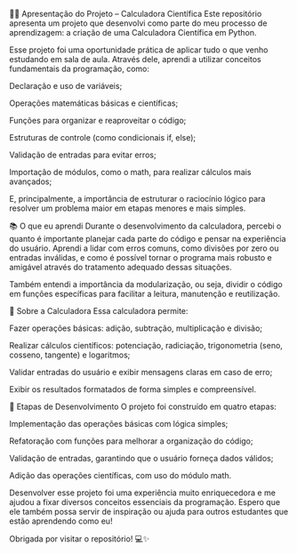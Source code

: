👩‍💻 Apresentação do Projeto – Calculadora Científica
Este repositório apresenta um projeto que desenvolvi como parte do meu processo de aprendizagem: a criação de uma Calculadora Científica em Python.

Esse projeto foi uma oportunidade prática de aplicar tudo o que venho estudando em sala de aula. Através dele, aprendi a utilizar conceitos fundamentais da programação, como:

Declaração e uso de variáveis;

Operações matemáticas básicas e científicas;

Funções para organizar e reaproveitar o código;

Estruturas de controle (como condicionais if, else);

Validação de entradas para evitar erros;

Importação de módulos, como o math, para realizar cálculos mais avançados;

E, principalmente, a importância de estruturar o raciocínio lógico para resolver um problema maior em etapas menores e mais simples.

📚 O que eu aprendi
Durante o desenvolvimento da calculadora, percebi o quanto é importante planejar cada parte do código e pensar na experiência do usuário. Aprendi a lidar com erros comuns, como divisões por zero ou entradas inválidas, e como é possível tornar o programa mais robusto e amigável através do tratamento adequado dessas situações.

Também entendi a importância da modularização, ou seja, dividir o código em funções específicas para facilitar a leitura, manutenção e reutilização.

🧮 Sobre a Calculadora
Essa calculadora permite:

Fazer operações básicas: adição, subtração, multiplicação e divisão;

Realizar cálculos científicos: potenciação, radiciação, trigonometria (seno, cosseno, tangente) e logaritmos;

Validar entradas do usuário e exibir mensagens claras em caso de erro;

Exibir os resultados formatados de forma simples e compreensível.

🔄 Etapas de Desenvolvimento
O projeto foi construído em quatro etapas:

Implementação das operações básicas com lógica simples;

Refatoração com funções para melhorar a organização do código;

Validação de entradas, garantindo que o usuário forneça dados válidos;

Adição das operações científicas, com uso do módulo math.

Desenvolver esse projeto foi uma experiência muito enriquecedora e me ajudou a fixar diversos conceitos essenciais da programação. Espero que ele também possa servir de inspiração ou ajuda para outros estudantes que estão aprendendo como eu!

Obrigada por visitar o repositório! 💻✨

